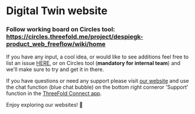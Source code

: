 
# Digital Twin website

### Follow working board on Circles tool: https://circles.threefold.me/project/despiegk-product_web_freeflow/wiki/home

If you have any input, a cool idea, or would like to see additions feel free to list an issue [HERE](https://github.com/threefoldfoundation/www_threefold_twin/issues/new), or on Circles tool (**mandatory for internal team**) and we'll make sure to try and get it in there.

If you have questions or need any support please visit [our website](https://www.threefold.io) and use the chat function (blue chat bubble) on the bottom right corneror 'Support' function in the [ThreeFold Connect app](https://threefold.io/info/threefold#/threefold__threefold_connect).

Enjoy exploring our websites! 🙂


